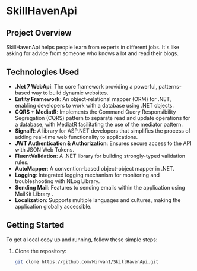 # SkillHavenApi

## Project Overview
SkillHavenApi helps people learn from experts in different jobs. It's like asking for advice from someone who knows a lot and read their blogs.

## Technologies Used

- **.Net 7 WebApi**: The core framework providing a powerful, patterns-based way to build dynamic websites.
- **Entity Framework**: An object-relational mapper (ORM) for .NET, enabling developers to work with a database using .NET objects.
- **CQRS + MediatR**: Implements the Command Query Responsibility Segregation (CQRS) pattern to separate read and update operations for a database, with MediatR facilitating the use of the mediator pattern.
- **SignalR**: A library for ASP.NET developers that simplifies the process of adding real-time web functionality to applications.
- **JWT Authentication & Authorization**: Ensures secure access to the API with JSON Web Tokens.
- **FluentValidation**: A .NET library for building strongly-typed validation rules.
- **AutoMapper**: A convention-based object-object mapper in .NET.
- **Logging**: Integrated logging mechanism for monitoring and troubleshooting with NLog Library.
- **Sending Mail**: Features to sending emails within the application using MailKit Library .
- **Localization**: Supports multiple languages and cultures, making the application globally accessible.

## Getting Started

To get a local copy up and running, follow these simple steps:

1. Clone the repository:
   ```bash
   git clone https://github.com/Mirvan1/SkillHavenApi.git
